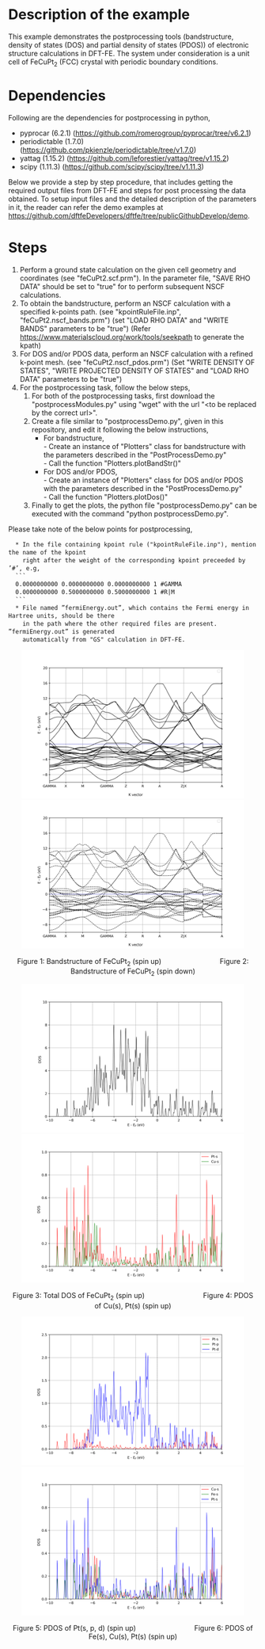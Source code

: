 Description of the example
============================================================================
This example demonstrates the postprocessing tools (bandstructure, density of states (DOS) and partial density of states (PDOS)) of electronic structure calculations in DFT-FE. The system under consideration is a unit cell of FeCuPt<sub>2</sub> (FCC) crystal with periodic boundary conditions.

Dependencies
============================================================================
Following are the dependencies for postprocessing in python,

- pyprocar (6.2.1) (https://github.com/romerogroup/pyprocar/tree/v6.2.1)
- periodictable (1.7.0) (https://github.com/pkienzle/periodictable/tree/v1.7.0)
- yattag (1.15.2) (https://github.com/leforestier/yattag/tree/v1.15.2)
- scipy (1.11.3) (https://github.com/scipy/scipy/tree/v1.11.3)


Below we provide a step by step procedure, that includes getting the required output files from DFT-FE and steps for post processing the data obtained. To setup input files and the detailed description of the parameters in it, the reader can refer the demo examples at https://github.com/dftfeDevelopers/dftfe/tree/publicGithubDevelop/demo.

Steps
============================================================================
1. Perform a ground state calculation on the given cell geometry and coordinates (see "feCuPt2.scf.prm"). In the parameter file, "SAVE RHO DATA" should be set to "true" for to perform subsequent NSCF calculations.
2. To obtain the bandstructure, perform an NSCF calculation with a specified k-points path. (see "kpointRuleFile.inp", "feCuPt2.nscf_bands.prm") (set "LOAD RHO DATA" and "WRITE BANDS" parameters to be "true") (Refer https://www.materialscloud.org/work/tools/seekpath to generate the kpath) 
3. For DOS and/or PDOS data, perform an NSCF calculation with a refined k-point mesh. (see "feCuPt2.nscf_pdos.prm") (Set "WRITE DENSITY OF STATES", "WRITE PROJECTED DENSITY OF STATES" and "LOAD RHO DATA" parameters to be "true")
4. For the postprocessing task, follow the below steps,
   1. For both of the postprocessing tasks, first download the "postprocessModules.py" using "wget" with the url "\<to be replaced by the correct url\>".
   2. Create a file similar to "postprocessDemo.py", given in this repository, and edit it following the below instructions,
      - For bandstructure,  
            - Create an instance of "Plotters" class for bandstructure with the parameters described in the "PostProcessDemo.py"    
            - Call the function "Plotters.plotBandStr()"
      - For DOS and/or PDOS,  
            - Create an instance of "Plotters" class for DOS and/or PDOS with the parameters described in the "PostProcessDemo.py"   
            - Call the function "Plotters.plotDos()"
   5. Finally to get the plots, the python file "postprocessDemo.py" can be executed with the command "python postprocessDemo.py".


 Please take note of the below points for postprocessing,   
 
      * In the file containing kpoint rule ("kpointRuleFile.inp"), mention the name of the kpoint 
        right after the weight of the corresponding kpoint preceeded by ’#’, e.g,      
      ```
      0.0000000000 0.0000000000 0.0000000000 1 #GAMMA
      0.0000000000 0.5000000000 0.5000000000 1 #R|M
      ```
      * File named ”fermiEnergy.out”, which contains the Fermi energy in Hartree units, should be there
        in the path where the other required files are present. ”fermiEnergy.out” is generated
        automatically from "GS" calculation in DFT-FE.

<p align="center">
    <img src="./output/bands_up.png" width="450" height="300" alt="Bandstructure of FeCuPt2 (spin up)">
    <img src="./output/bands_down.png" width="450" height="300" alt="Bandstructure of FeCuPt2 (spin down)">
</p>
<p align="center">
    <span>Figure 1: Bandstructure of FeCuPt<sub>2</sub> (spin up) &nbsp;&nbsp;&nbsp;&nbsp;&nbsp;&nbsp;&nbsp;&nbsp;&nbsp;&nbsp;&nbsp;&nbsp;&nbsp;&nbsp;&nbsp;&nbsp;&nbsp;&nbsp;&nbsp;&nbsp;&nbsp;&nbsp;&nbsp;&nbsp;</span>
    <span>&nbsp;&nbsp;&nbsp;&nbsp;Figure 2: Bandstructure of FeCuPt<sub>2</sub> (spin down)</span>
</p>

<p align="center">
    <img src="./output/totalDos.png" width="450" height="300" alt="Total DOS of FeCuPt2 (spin up)">
    <img src="./output/dos_items.png" width="450" height="300" alt="PDOS of Cu(s), Pt(s) (spin up)">
</p>

<p align="center">
    <span>Figure 3: Total DOS of FeCuPt<sub>2</sub> (spin up)
       &nbsp;&nbsp;&nbsp;&nbsp;&nbsp;&nbsp;&nbsp;&nbsp;&nbsp;&nbsp;&nbsp;&nbsp;&nbsp;&nbsp;&nbsp;&nbsp;&nbsp;&nbsp;&nbsp;&nbsp;&nbsp;&nbsp;&nbsp;&nbsp;</span>
    <span>&nbsp;&nbsp;&nbsp;&nbsp;Figure 4: PDOS of Cu(s), Pt(s) (spin up)</span>
</p>

<p align="center">
    <img src="./output/dos_stackOrbitals.png" width="450" height="300" alt="PDOS of Pt(s, p, d) (spin up)">
    <img src="./output/dos_stackSpecies.png" width="450" height="300" alt="PDOS of Fe(s), Cu(s), Pt(s) (spin up)">
</p>

<p align="center">
    <span>Figure 5: PDOS of Pt(s, p, d) (spin up)
       &nbsp;&nbsp;&nbsp;&nbsp;&nbsp;&nbsp;&nbsp;&nbsp;&nbsp;&nbsp;&nbsp;&nbsp;&nbsp;&nbsp;&nbsp;&nbsp;&nbsp;&nbsp;&nbsp;&nbsp;&nbsp;&nbsp;&nbsp;&nbsp;</span>
    <span>&nbsp;&nbsp;&nbsp;&nbsp;Figure 6: PDOS of Fe(s), Cu(s), Pt(s) (spin up)</span>
</p>
